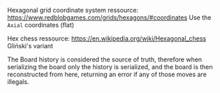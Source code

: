 Hexagonal grid coordinate system ressource: https://www.redblobgames.com/grids/hexagons/#coordinates
Use the `Axial` coordinates (flat)

Hex chess ressource: https://en.wikipedia.org/wiki/Hexagonal_chess
Gliński's variant

The Board history is considered the source of truth, therefore when serializing the board only the history is serialized, and the board is then reconstructed from here, returning an error if any of those moves are illegals.

